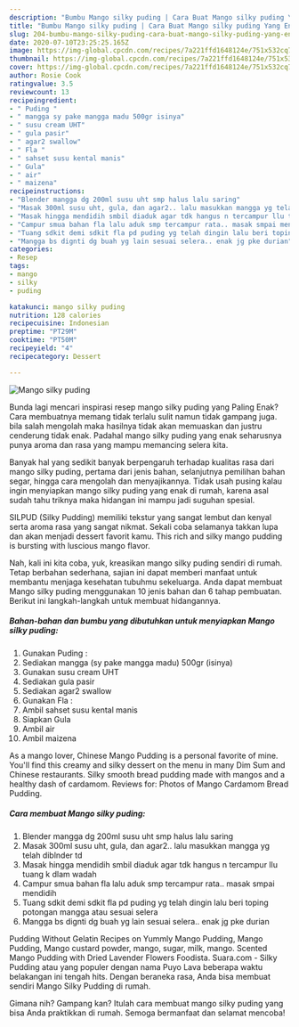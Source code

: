 ```yaml
---
description: "Bumbu Mango silky puding | Cara Buat Mango silky puding Yang Enak Banget"
title: "Bumbu Mango silky puding | Cara Buat Mango silky puding Yang Enak Banget"
slug: 204-bumbu-mango-silky-puding-cara-buat-mango-silky-puding-yang-enak-banget
date: 2020-07-10T23:25:25.165Z
image: https://img-global.cpcdn.com/recipes/7a221ffd1648124e/751x532cq70/mango-silky-puding-foto-resep-utama.jpg
thumbnail: https://img-global.cpcdn.com/recipes/7a221ffd1648124e/751x532cq70/mango-silky-puding-foto-resep-utama.jpg
cover: https://img-global.cpcdn.com/recipes/7a221ffd1648124e/751x532cq70/mango-silky-puding-foto-resep-utama.jpg
author: Rosie Cook
ratingvalue: 3.5
reviewcount: 13
recipeingredient:
- " Puding "
- " mangga sy pake mangga madu 500gr isinya"
- " susu cream UHT"
- " gula pasir"
- " agar2 swallow"
- " Fla "
- " sahset susu kental manis"
- " Gula"
- " air"
- " maizena"
recipeinstructions:
- "Blender mangga dg 200ml susu uht smp halus lalu saring"
- "Masak 300ml susu uht, gula, dan agar2.. lalu masukkan mangga yg telah diblnder td"
- "Masak hingga mendidih smbil diaduk agar tdk hangus n tercampur llu tuang k dlam wadah"
- "Campur smua bahan fla lalu aduk smp tercampur rata.. masak smpai mendidih"
- "Tuang sdkit demi sdkit fla pd puding yg telah dingin lalu beri toping potongan mangga atau sesuai selera"
- "Mangga bs dignti dg buah yg lain sesuai selera.. enak jg pke durian"
categories:
- Resep
tags:
- mango
- silky
- puding

katakunci: mango silky puding 
nutrition: 128 calories
recipecuisine: Indonesian
preptime: "PT29M"
cooktime: "PT50M"
recipeyield: "4"
recipecategory: Dessert

---
```



![Mango silky puding](https://img-global.cpcdn.com/recipes/7a221ffd1648124e/751x532cq70/mango-silky-puding-foto-resep-utama.jpg)

Bunda lagi mencari inspirasi resep mango silky puding yang Paling Enak? Cara membuatnya memang tidak terlalu sulit namun tidak gampang juga. bila salah mengolah maka hasilnya tidak akan memuaskan dan justru cenderung tidak enak. Padahal mango silky puding yang enak seharusnya punya aroma dan rasa yang mampu memancing selera kita.

Banyak hal yang sedikit banyak berpengaruh terhadap kualitas rasa dari mango silky puding, pertama dari jenis bahan, selanjutnya pemilihan bahan segar, hingga cara mengolah dan menyajikannya. Tidak usah pusing kalau ingin menyiapkan mango silky puding yang enak di rumah, karena asal sudah tahu triknya maka hidangan ini mampu jadi suguhan spesial.

SILPUD (Silky Pudding) memiliki tekstur yang sangat lembut dan kenyal serta aroma rasa yang sangat nikmat. Sekali coba selamanya takkan lupa dan akan menjadi dessert favorit kamu. This rich and silky mango pudding is bursting with luscious mango flavor.


Nah, kali ini kita coba, yuk, kreasikan mango silky puding sendiri di rumah. Tetap berbahan sederhana, sajian ini dapat memberi manfaat untuk membantu menjaga kesehatan tubuhmu sekeluarga. Anda dapat membuat Mango silky puding menggunakan 10 jenis bahan dan 6 tahap pembuatan. Berikut ini langkah-langkah untuk membuat hidangannya.

<!--inarticleads1-->

##### Bahan-bahan dan bumbu yang dibutuhkan untuk menyiapkan Mango silky puding:

1. Gunakan  Puding :
1. Sediakan  mangga (sy pake mangga madu) 500gr (isinya)
1. Gunakan  susu cream UHT
1. Sediakan  gula pasir
1. Sediakan  agar2 swallow
1. Gunakan  Fla :
1. Ambil  sahset susu kental manis
1. Siapkan  Gula
1. Ambil  air
1. Ambil  maizena


As a mango lover, Chinese Mango Pudding is a personal favorite of mine. You&#39;ll find this creamy and silky dessert on the menu in many Dim Sum and Chinese restaurants. Silky smooth bread pudding made with mangos and a healthy dash of cardamom. Reviews for: Photos of Mango Cardamom Bread Pudding. 

<!--inarticleads2-->

##### Cara membuat Mango silky puding:

1. Blender mangga dg 200ml susu uht smp halus lalu saring
1. Masak 300ml susu uht, gula, dan agar2.. lalu masukkan mangga yg telah diblnder td
1. Masak hingga mendidih smbil diaduk agar tdk hangus n tercampur llu tuang k dlam wadah
1. Campur smua bahan fla lalu aduk smp tercampur rata.. masak smpai mendidih
1. Tuang sdkit demi sdkit fla pd puding yg telah dingin lalu beri toping potongan mangga atau sesuai selera
1. Mangga bs dignti dg buah yg lain sesuai selera.. enak jg pke durian


Pudding Without Gelatin Recipes on Yummly Mango Pudding, Mango Pudding, Mango custard powder, mango, sugar, milk, mango. Scented Mango Pudding with Dried Lavender Flowers Foodista. Suara.com - Silky Pudding atau yang populer dengan nama Puyo Lava beberapa waktu belakangan ini tengah hits. Dengan beraneka rasa, Anda bisa membuat sendiri Mango Silky Pudding di rumah. 

Gimana nih? Gampang kan? Itulah cara membuat mango silky puding yang bisa Anda praktikkan di rumah. Semoga bermanfaat dan selamat mencoba!

